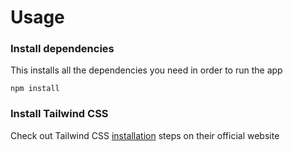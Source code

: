 # Usage

### Install dependencies

This installs all the dependencies you need in order to run the app

```
npm install
```

### Install Tailwind CSS

Check out Tailwind CSS [installation](https://facebook.github.io/create-react-app/docs/running-tests) steps on their official website
